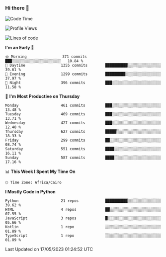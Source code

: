 ### Hi there 👋

<!--
**AMR-KELEG/AMR-KELEG** is a ✨ _special_ ✨ repository because its `README.md` (this file) appears on your GitHub profile.

Here are some ideas to get you started:

- 🔭 I’m currently working on ...
- 🌱 I’m currently learning ...
- 👯 I’m looking to collaborate on ...
- 🤔 I’m looking for help with ...
- 💬 Ask me about ...
- 📫 How to reach me: ...
- 😄 Pronouns: ...
- ⚡ Fun fact: ...
-->

<!--START_SECTION:waka-->
![Code Time](http://img.shields.io/badge/Code%20Time-0%20secs-blue)

![Profile Views](http://img.shields.io/badge/Profile%20Views-0-blue)

![Lines of code](https://img.shields.io/badge/From%20Hello%20World%20I%27ve%20Written-20.6%20million%20lines%20of%20code-blue)

**I'm an Early 🐤** 

```text
🌞 Morning                371 commits         ███░░░░░░░░░░░░░░░░░░░░░░   10.84 % 
🌆 Daytime                1355 commits        ██████████░░░░░░░░░░░░░░░   39.61 % 
🌃 Evening                1299 commits        █████████░░░░░░░░░░░░░░░░   37.97 % 
🌙 Night                  396 commits         ███░░░░░░░░░░░░░░░░░░░░░░   11.58 % 
```
📅 **I'm Most Productive on Thursday** 

```text
Monday                   461 commits         ███░░░░░░░░░░░░░░░░░░░░░░   13.48 % 
Tuesday                  469 commits         ███░░░░░░░░░░░░░░░░░░░░░░   13.71 % 
Wednesday                427 commits         ███░░░░░░░░░░░░░░░░░░░░░░   12.48 % 
Thursday                 627 commits         █████░░░░░░░░░░░░░░░░░░░░   18.33 % 
Friday                   299 commits         ██░░░░░░░░░░░░░░░░░░░░░░░   08.74 % 
Saturday                 551 commits         ████░░░░░░░░░░░░░░░░░░░░░   16.11 % 
Sunday                   587 commits         ████░░░░░░░░░░░░░░░░░░░░░   17.16 % 
```


📊 **This Week I Spent My Time On** 

```text
🕑︎ Time Zone: Africa/Cairo
```

**I Mostly Code in Python** 

```text
Python                   21 repos            ██████████░░░░░░░░░░░░░░░   39.62 % 
HTML                     4 repos             ██░░░░░░░░░░░░░░░░░░░░░░░   07.55 % 
JavaScript               3 repos             █░░░░░░░░░░░░░░░░░░░░░░░░   05.66 % 
Kotlin                   1 repo              ░░░░░░░░░░░░░░░░░░░░░░░░░   01.89 % 
TypeScript               1 repo              ░░░░░░░░░░░░░░░░░░░░░░░░░   01.89 % 
```




 Last Updated on 17/05/2023 01:24:52 UTC
<!--END_SECTION:waka-->
